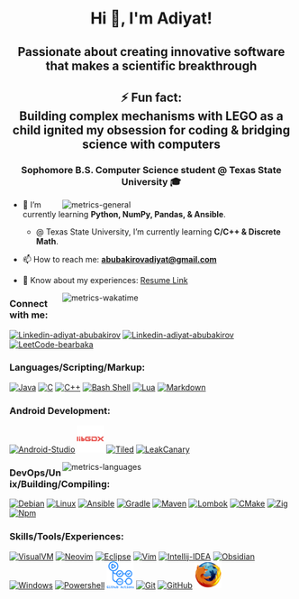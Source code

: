 <h1 align="center">Hi 👋, I'm Adiyat!</h1>
<h2 align="center">Passionate about creating innovative software that makes a scientific breakthrough</h2>
<h2 align=center>⚡ Fun fact:<br>Building complex mechanisms with LEGO as a child ignited my obsession for coding & bridging science with computers</h2>
<h3 align=center>Sophomore B.S. Computer Science student @ Texas State University 🎓</h3>

<a href="#"><img align="right" width="410" alt="metrics-general" src="https://gist.githubusercontent.com/adiyat-abubakirov/0867fdf675206ca7086ec5510d76cae8/raw/metrics.general.svg"></a>

- 🌱 I’m currently learning **Python, NumPy, Pandas, & Ansible**.
    - @ Texas State University, I’m currently learning **C/C++ & Discrete Math**.

- 📫 How to reach me: **abubakirovadiyat@gmail.com**

- 📄 Know about my experiences: [Resume Link](https://docs.google.com/document/d/1IMeTLfq2hmD9OYae38lKuBsp12ixjEsfuJz1qiXjeDA/edit?tab=t.0#heading=h.lolf71735vah)

<a href="#"><img align="right" width="410" alt="metrics-wakatime" src="https://gist.githubusercontent.com/adiyat-abubakirov/8e81900b613437a8d6a892a0c681e7da/raw/metrics.wakatime.svg"></a>

<h3 align="left">Connect with me:</h3>
<p align="left">
<a href="https://linkedin.com/in/adiyat-abubakirov" target="blank"><img src="https://skillicons.dev/icons?i=linkedin" alt="Linkedin-adiyat-abubakirov" height="48" width="48" /></a>
<a href="mailto:abubakirovadiyat@gmail.com" target="blank"><img src="https://skillicons.dev/icons?i=gmail" alt="Linkedin-adiyat-abubakirov" height="48" width="48" /></a>
<a href="https://www.leetcode.com/bearbaka" target="blank"><img src="https://raw.githubusercontent.com/rahuldkjain/github-profile-readme-generator/master/src/images/icons/Social/leet-code.svg" alt="LeetCode-bearbaka" height="48" width="48" /></a>
</p>

<h3 align="left">Languages/Scripting/Markup:</h3>
<p align=left>
<a href="#"><img src="https://skillicons.dev/icons?i=java" alt="Java" width="48" height="48"/></a>
<a href="#"><img src="https://skillicons.dev/icons?i=c" alt="C" width="48" height="48"/></a>
<a href="#"><img src="https://skillicons.dev/icons?i=cpp" alt="C++" width="48" height="48"/></a>
<a href="#"><img src="https://skillicons.dev/icons?i=bash" alt="Bash Shell" width="48" height="48"/></a>
<a href="#"><img src="https://skillicons.dev/icons?i=lua" alt="Lua" width="48" height="48"/></a>
<a href="#"><img src="https://skillicons.dev/icons?i=markdown" alt="Markdown" width="48" height="48"/></a>
</p>

<h3 align="left">Android Development:</h3>
<p align=left>
<a href="#"><img src="https://skillicons.dev/icons?i=androidstudio" alt="Android-Studio" width="48" height="48"/></a>
<a href="#"><img src="https://raw.githubusercontent.com/devicons/devicon/refs/heads/master/icons/libgdx/libgdx-plain.svg" alt="libGDX" width="48" height="48"/></a>
<a href="#"><img src="https://external-content.duckduckgo.com/iu/?u=https%3A%2F%2Fdashboard.snapcraft.io%2Fsite_media%2Fappmedia%2F2018%2F03%2Ftiled-logo-256.png&f=1&nofb=1&ipt=f417d506e87c3a635932c6bc4d0cc7a202dda96aa9ba47caa48dcb90c87ec2f7" alt="Tiled" width="48" height="48"/></a>
<a href="#"><img src="https://external-content.duckduckgo.com/iu/?u=https%3A%2F%2Fa.fsdn.com%2Fallura%2Fmirror%2Fleakcanary%2Ficon%3F1719033012%3F%26w%3D90&f=1&nofb=1&ipt=983dacc5873da7af6f622d64777556e2e0d9417da73a679d8a59ce16bb7311f7" alt="LeakCanary" width="48" height="48"/></a>
</p>

<a href="#"><img align="right" width="410" alt="metrics-languages" src="https://gist.githubusercontent.com/adiyat-abubakirov/b56197f911cc1cb3a99f64980f3dc012/raw/metrics.languages.svg"></a>

<h3 align="left">DevOps/Unix/Building/Compiling:</h3>
<p align=left>
<a href="#"><img src="https://skillicons.dev/icons?i=debian" alt="Debian" width="48" height="48"/></a>
<a href="#"><img src="https://skillicons.dev/icons?i=linux" alt="Linux" width="48" height="48"/></a>
<a href="#"><img src="https://skillicons.dev/icons?i=ansible" alt="Ansible" width="48" height="48"/></a>
<a href="#"><img src="https://skillicons.dev/icons?i=gradle" alt="Gradle" width="48" height="48"/></a>
<a href="#"><img src="https://skillicons.dev/icons?i=maven" alt="Maven" width="48" height="48"/></a>
<a href="#"><img src="https://external-content.duckduckgo.com/iu/?u=https%3A%2F%2Fcdn2.hubspot.net%2Fhubfs%2F4008838%2Flombok-java-supported.png&f=1&nofb=1&ipt=6cbda57b99e10453e7c5c1aa126afb5c53d5c4345b37238ec3e5185d4af78c36" alt="Lombok" width="48" height="48"/></a>
<a href="#"><img src="https://skillicons.dev/icons?i=cmake" alt="CMake" width="48" height="48"/></a>
<a href="#"><img src="https://skillicons.dev/icons?i=zig" alt="Zig" width="48" height="48"/></a>
<a href="#"><img src="https://skillicons.dev/icons?i=npm" alt="Npm" width="48" height="48"/></a>
</p>

<h3 align="left">Skills/Tools/Experiences:</h3>
<p align=left>
<a href="#"><img src="https://external-content.duckduckgo.com/iu/?u=https%3A%2F%2Fplugins.jetbrains.com%2Ffiles%2F7115%2F94783%2Ficon%2FpluginIcon.png&f=1&nofb=1&ipt=f0423a5acd20efe8b0d39de7bd3db42d58f90ded32aac4c03c9e2f2b19511e18" alt="VisualVM" width="48" height="48"/></a>
<a href="#"><img src="https://skillicons.dev/icons?i=neovim" alt="Neovim" width="48" height="48"/></a>
<a href="#"><img src="https://skillicons.dev/icons?i=eclipse" alt="Eclipse" width="48" height="48"/></a>
<a href="#"><img src="https://skillicons.dev/icons?i=vim" alt="Vim" width="48" height="48"/></a>
<a href="#"><img src="https://skillicons.dev/icons?i=idea" alt="Intellij-IDEA" width="48" height="48"/></a>
<a href="#"><img src="https://skillicons.dev/icons?i=obsidian" alt="Obsidian" width="48" height="48"/></a>
<a href="#"><img src="https://skillicons.dev/icons?i=windows" alt="Windows" width="48" height="48"/></a>
<a href="#"><img src="https://skillicons.dev/icons?i=powershell" alt="Powershell" width="48" height="48"/></a>
<a href="#"><img src="https://github.com/devicons/devicon/blob/master/icons/githubactions/githubactions-plain-wordmark.svg" alt="GitHub Actions" width="48" height="48"/></a>
<a href="#"><img src="https://skillicons.dev/icons?i=git" alt="Git" width="48" height="48"/></a>
<a href="#"><img src="https://skillicons.dev/icons?i=github" alt="GitHub" width="48" height="48"/></a>
<a href="#"><img src="https://raw.githubusercontent.com/devicons/devicon/54cfe13ac10eaa1ef817a343ab0a9437eb3c2e08/icons/firefox/firefox-original.svg" alt="Firefox" width="48" height="48"/></a>
</p>

<!-- - ⚡ Fun fact: **Building complex mechanisms with LEGO as a child ignited my obsession for coding & bridging science with computers**. -->
<!-- <p><img align="center" src="https://github-readme-stats.vercel.app/api/top-langs?username=adiyat-abubakirov&show_icons=true&locale=en&layout=donut&theme=gruvbox" alt="adiyat-abubakirov" /></p> -->
<!--
- 🔭 I’m currently working on ...
- 🌱 I’m currently learning ...
- 👯 I’m looking to collaborate on ...
- 🤔 I’m looking for help with ...
- 💬 Ask me about ...
- 📫 How to reach me: ...
- 😄 Pronouns: ...
- ⚡ Fun fact: ...
-->
